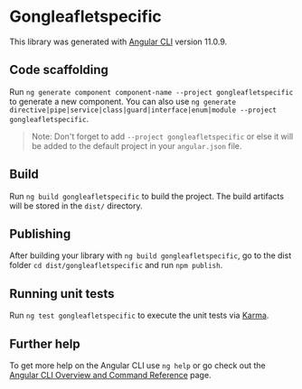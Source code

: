 # Gongleafletspecific

This library was generated with [Angular CLI](https://github.com/angular/angular-cli) version 11.0.9.

## Code scaffolding

Run `ng generate component component-name --project gongleafletspecific` to generate a new component. You can also use `ng generate directive|pipe|service|class|guard|interface|enum|module --project gongleafletspecific`.
> Note: Don't forget to add `--project gongleafletspecific` or else it will be added to the default project in your `angular.json` file. 

## Build

Run `ng build gongleafletspecific` to build the project. The build artifacts will be stored in the `dist/` directory.

## Publishing

After building your library with `ng build gongleafletspecific`, go to the dist folder `cd dist/gongleafletspecific` and run `npm publish`.

## Running unit tests

Run `ng test gongleafletspecific` to execute the unit tests via [Karma](https://karma-runner.github.io).

## Further help

To get more help on the Angular CLI use `ng help` or go check out the [Angular CLI Overview and Command Reference](https://angular.io/cli) page.
